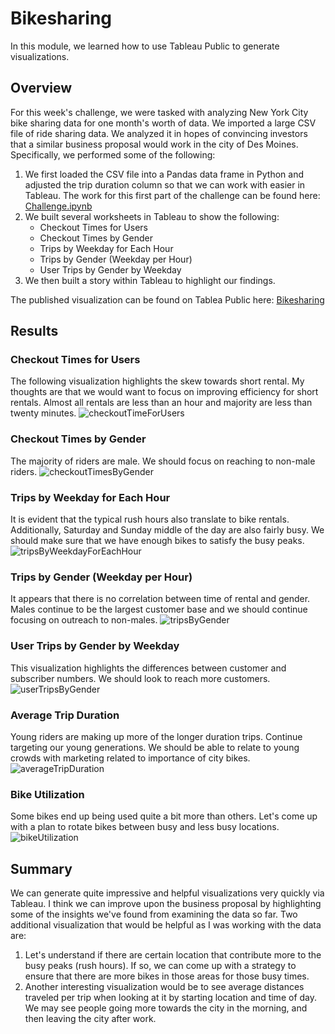 # Bikesharing
In this module, we learned how to use Tableau Public to generate visualizations.

## Overview
For this week's challenge, we were tasked with analyzing New York City bike sharing data for one month's worth of data. We imported a large CSV file of ride sharing data. We analyzed it in hopes of convincing investors that a similar business proposal would work in the city of Des Moines. Specifically, we performed some of the following:

1. We first loaded the CSV file into a Pandas data frame in Python and adjusted the trip duration column so that we can work with easier in Tableau. The work for this first part of the challenge can be found here: [Challenge.ipynb](NYC_Citibike_Challenge.ipynb)
2. We built several worksheets in Tableau to show the following:
    - Checkout Times for Users
    - Checkout Times by Gender
    - Trips by Weekday for Each Hour
    - Trips by Gender (Weekday per Hour)
    - User Trips by Gender by Weekday
3. We then built a story within Tableau to highlight our findings.

The published visualization can be found on Tablea Public here:
[Bikesharing](https://public.tableau.com/app/profile/halil.dudakovic/viz/Ridesharing_16495609091320/ChallengeStory_1)

## Results
### Checkout Times for Users
The following visualization highlights the skew towards short rental. My thoughts are that we would want to focus on improving efficiency for short rentals. Almost all rentals are less than an hour and majority are less than twenty minutes.
![checkoutTimeForUsers](checkoutTimeForUsers.png)

### Checkout Times by Gender
The majority of riders are male. We should focus on reaching to non-male riders.
![checkoutTimesByGender](checkoutTimesByGender.png)

### Trips by Weekday for Each Hour
It is evident that the typical rush hours also translate to bike rentals. Additionally, Saturday and Sunday middle of the day are also fairly busy. We should make sure that we have enough bikes to satisfy the busy peaks.
![tripsByWeekdayForEachHour](tripsByWeekdayForEachHour.png)

### Trips by Gender (Weekday per Hour)
It appears that there is no correlation between time of rental and gender. Males continue to be the largest customer base and we should continue focusing on outreach to non-males.
![tripsByGender](tripsByGender.png)

### User Trips by Gender by Weekday
This visualization highlights the differences between customer and subscriber numbers. We should look to reach more customers.
![userTripsByGender](userTripsByGender.png)

### Average Trip Duration
Young riders are making up more of the longer duration trips. Continue targeting our young generations. We should be able to relate to young crowds with marketing related to importance of city bikes.
![averageTripDuration](averageTripDuration.png)

### Bike Utilization
Some bikes end up being used quite a bit more than others. Let's come up with a plan to rotate bikes between busy and less busy locations.
![bikeUtilization](bikeUtilization.png)

## Summary
We can generate quite impressive and helpful visualizations very quickly via Tableau. I think we can improve upon the business proposal by highlighting some of the insights we've found from examining the data so far. Two additional visualization that would be helpful as I was working with the data are:
1. Let's understand if there are certain location that contribute more to the busy peaks (rush hours). If so, we can come up with a strategy to ensure that there are more bikes in those areas for those busy times.
2. Another interesting visualization would be to see average distances traveled per trip when looking at it by starting location and time of day. We may see people going more towards the city in the morning, and then leaving the city after work.

